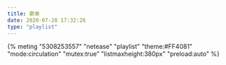 ```yaml
---
title: 歌单
date: 2020-07-28 17:32:28
type: "playlist"
---
```

{% meting "5308253557" "netease" "playlist" "theme:#FF4081" "mode:circulation" "mutex:true" "listmaxheight:380px" "preload:auto" %}
